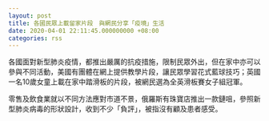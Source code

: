 ```yaml
---
layout: post
title: 各國民眾上載留家片段　與網民分享「疫境」生活
date: 2020-04-01 22:11:45.000000000 +08:00
categories: rss
---
```


各國面對新型肺炎疫情，都推出嚴厲的抗疫措施，限制民眾外出，但在家中亦可以參與不同活動，美國有團體在網上提供教學片段，讓民眾學習花式藍球技巧；英國一名10歲女童上載在家中踏滑板的片段，被網民選為全英滑板賽女子組冠軍。

零售及飲食業就以不同方法應對市道不景，俄羅斯有珠寶店推出一款鏈咀，參照新型肺炎病毒的形狀設計，收到不少「負評」，被指沒有顧及患者感受。
